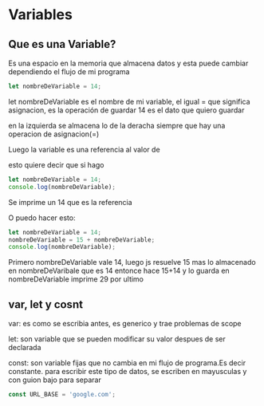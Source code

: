 # Variables

## Que es una Variable?

Es una espacio en la memoria que almacena datos y esta puede cambiar dependiendo el flujo de mi programa

```javascript
let nombreDeVariable = 14;
```

let nombreDeVariable es el nombre de mi variable,
el igual = que significa asignacion, es la operación de guardar
14 es el dato que quiero guardar

en la izquierda se almacena lo de la deracha siempre que hay una operacion de asignacion(=)

Luego la variable es una referencia al valor de

esto quiere decir que si hago

```javascript
let nombreDeVariable = 14;
console.log(nombreDeVariable);
```

Se imprime un 14 que es la referencia

O puedo hacer esto:

```javascript
let nombreDeVariable = 14;
nombreDeVariable = 15 + nombreDeVariable;
console.log(nombreDeVariable);
```

Primero nombreDeVariable vale 14, luego js resuelve 15 mas lo almacenado en nombreDeVaribale que es 14
entonce hace 15+14 y lo guarda en nombreDeVariable
imprime 29 por ultimo

## var, let y cosnt

var: es como se escribia antes, es generico y trae problemas de scope

let: son variable que se pueden modificar su valor despues de ser declarada

const: son variable fijas que no cambia en mi flujo de programa.Es decir constante.
para escribir este tipo de datos, se escriben en mayusculas y con guion bajo para separar

```javascript
const URL_BASE = 'google.com';
```

